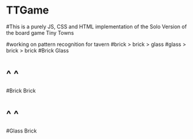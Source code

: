 # TTGame
#This is a purely JS, CSS and HTML implementation of the Solo Version of the board game Tiny Towns


#working on pattern recognition for tavern
#brick > brick > glass
#glass > brick > brick
#Brick  Glass
#  ^      ^
#Brick  Brick
#  ^      ^
#Glass  Brick
